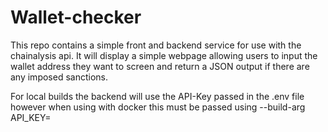 # Wallet-checker

This repo contains a simple front and backend service for use with the chainalysis api. It will display a simple webpage allowing users to input the wallet address they want to screen and return a JSON output if there are any imposed sanctions.

For local builds the backend will use the API-Key passed in the .env file however when using with docker this must be passed using --build-arg API_KEY= 
